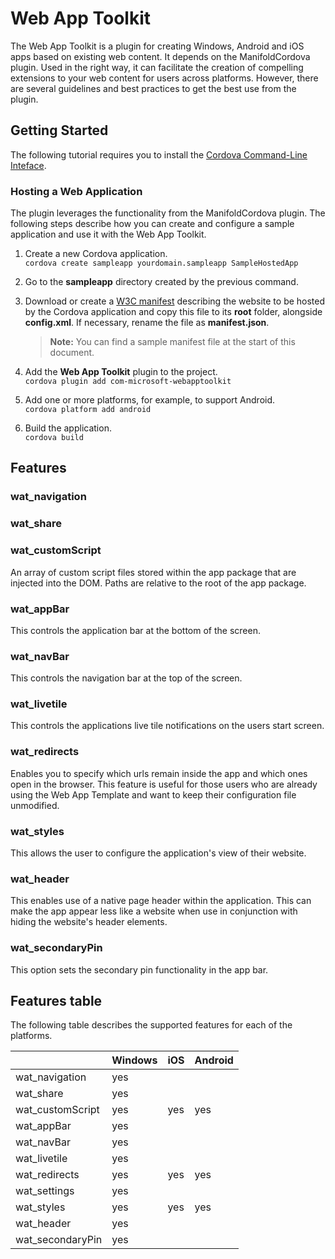 # Web App Toolkit

The Web App Toolkit is a plugin for creating Windows, Android and iOS apps based on existing web content. It depends on the ManifoldCordova plugin. Used in the right way, it can facilitate the creation of compelling extensions to your web content for users across platforms. However, there are several guidelines and best practices to get the best use from the plugin.

## Getting Started

The following tutorial requires you to install the [Cordova Command-Line Inteface](http://cordova.apache.org/docs/en/4.0.0/guide_cli_index.md.html#The%20Command-Line%20Interface).

### Hosting a Web Application
The plugin leverages the functionality from the ManifoldCordova plugin. The following steps describe how you can create and configure a sample application and use it with the Web App Toolkit.

1. Create a new Cordova application.  
	`cordova create sampleapp yourdomain.sampleapp SampleHostedApp`

1. Go to the **sampleapp** directory created by the previous command.

1. Download or create a [W3C manifest](http://www.w3.org/2008/webapps/manifest/) describing the website to be hosted by the Cordova application and copy this file to its **root** folder, alongside **config.xml**. If necessary, rename the file as **manifest.json**.

	> **Note:** You can find a sample manifest file at the start of this document.

1. Add the **Web App Toolkit** plugin to the project.  
	`cordova plugin add com-microsoft-webapptoolkit`

1. Add one or more platforms, for example, to support Android.  
	`cordova platform add android`

1. Build the application.  
	`cordova build`

## Features

### wat_navigation

### wat_share

### wat_customScript
An array of custom script files stored within the app package that are injected into the DOM. Paths are relative to the root of the app package.


### wat_appBar
This controls the application bar at the bottom of the screen.

### wat_navBar
This controls the navigation bar at the top of the screen.

### wat_livetile
This controls the applications live tile notifications on the users start screen.

### wat_redirects
Enables you to specify which urls remain inside the app and which ones open in the browser. This feature is useful for those users who are already using the Web App Template and want to keep their configuration file unmodified.

### wat_styles
This allows the user to configure the application's view of their website.

### wat_header
This enables use of a native page header within the application. This can make the app appear less like a website when use in conjunction with hiding the website's header elements.

### wat_secondaryPin
This option sets the secondary pin functionality in the app bar.

## Features table

The following table describes the supported features for each of the platforms.

|               | **Windows** |   **iOS**   | **Android** |
|:--------------|:------------|:------------|:------------|
|wat_navigation  |   yes   |         |         |
|wat_share       |   yes   |         |         |
|wat_customScript|   yes   |   yes   |   yes   |
|wat_appBar      |   yes   |         |         |
|wat_navBar      |   yes   |         |         |
|wat_livetile    |   yes   |         |         |
|wat_redirects   |   yes   |   yes   |   yes   |
|wat_settings    |   yes   |         |         |
|wat_styles      |   yes   |   yes   |   yes   |
|wat_header      |   yes   |         |         |
|wat_secondaryPin|   yes   |         |         |
